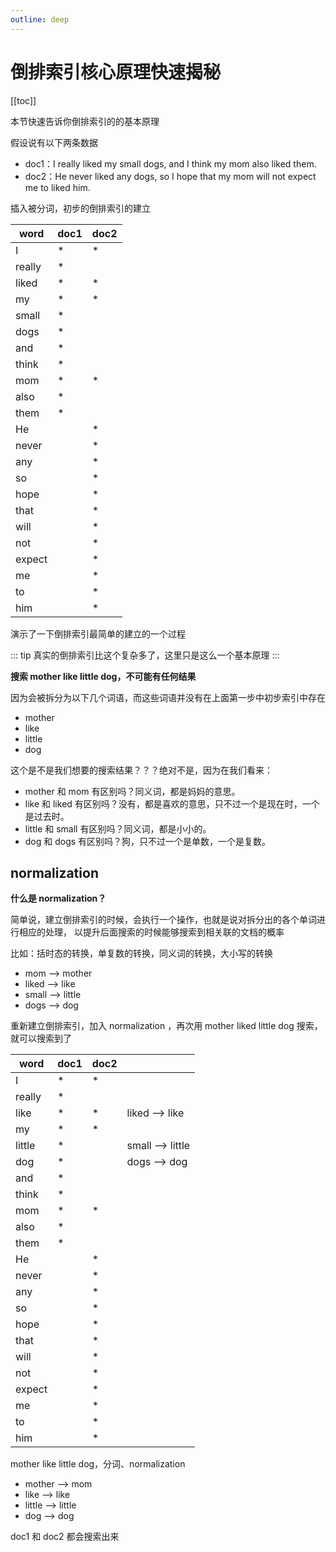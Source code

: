 ```yaml
---
outline: deep
---
```

# 倒排索引核心原理快速揭秘

[[toc]]

本节快速告诉你倒排索引的的基本原理

假设说有以下两条数据

- doc1：I really liked my small dogs, and I think my mom also liked them.
- doc2：He never liked any dogs, so I hope that my mom will not expect me to liked him.

插入被分词，初步的倒排索引的建立

word   | doc1 | doc2
-------|------|-----
I      | *    | *
really | *    |
liked  | *    | *
my     | *    | *
small  | *    |
dogs   | *    |
and    | *    |
think  | *    |
mom    | *    | *
also   | *    |
them   | *    |
He     |      | *
never  |      | *
any    |      | *
so     |      | *
hope   |      | *
that   |      | *
will   |      | *
not    |      | *
expect |      | *
me     |      | *
to     |      | *
him    |      | *

演示了一下倒排索引最简单的建立的一个过程

::: tip
真实的倒排索引比这个复杂多了，这里只是这么一个基本原理
:::

**搜索 mother like little dog，不可能有任何结果**

因为会被拆分为以下几个词语，而这些词语并没有在上面第一步中初步索引中存在

- mother
- like
- little
- dog

这个是不是我们想要的搜索结果？？？绝对不是，因为在我们看来：

- mother 和 mom 有区别吗？同义词，都是妈妈的意思。
- like 和 liked 有区别吗？没有，都是喜欢的意思，只不过一个是现在时，一个是过去时。
- little 和 small 有区别吗？同义词，都是小小的。
- dog 和 dogs 有区别吗？狗，只不过一个是单数，一个是复数。

## normalization

**什么是 normalization？**

简单说，建立倒排索引的时候，会执行一个操作，也就是说对拆分出的各个单词进行相应的处理，
以提升后面搜索的时候能够搜索到相关联的文档的概率

比如：括时态的转换，单复数的转换，同义词的转换，大小写的转换

- mom —> mother
- liked —> like
- small —> little
- dogs —> dog

重新建立倒排索引，加入 normalization ，再次用 mother liked little dog 搜索，就可以搜索到了

| word   | doc1 | doc2 |                  |
|--------|------|------|------------------|
| I      | *    | *    |                  |
| really | *    |      |                  |
| like   | *    | *    | liked --> like   |
| my     | *    | *    |                  |
| little | *    |      | small --> little |
| dog    | *    |      | dogs --> dog     |
| and    | *    |      |                  |
| think  | *    |      |                  |
| mom    | *    | *    |                  |
| also   | *    |      |                  |
| them   | *    |      |                  |
| He     |      | *    |                  |
| never  |      | *    |                  |
| any    |      | *    |                  |
| so     |      | *    |                  |
| hope   |      | *    |                  |
| that   |      | *    |                  |
| will   |      | *    |                  |
| not    |      | *    |                  |
| expect |      | *    |                  |
| me     |      | *    |                  |
| to     |      | *    |                  |
| him    |      | *    |                  |

mother like little dog，分词、normalization

- mother --> mom
- like --> like
- little --> little
- dog --> dog

doc1 和 doc2 都会搜索出来
